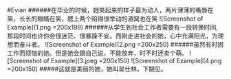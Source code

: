 #Evian
######在毕业的时候，她笑起来的样子最为动人，两片薄薄的嘴唇在笑，长长的眼睛在笑，腮上两个陷得很举动的酒窝也在笑
![Screenshot of  Example](1.png =200x199)
######从学生到社会工作者需要有一段转换时间,那段时间也许你会很迷茫、很暴躁不安。而刚走进社会的她，心中充满阳光，为理想而奋斗者。
![Screenshot of  Example](2.png =200x250)
######虽然有时因工作而烦恼的她。但是她会跟自己说，不能放弃，时不时还卖个萌。
![Screenshot of  Example](3.jpeg =200x150)
![Screenshot of  Example](4.png =200x150)
#####这就是美丽的她，她叫吴仕林，下期见。